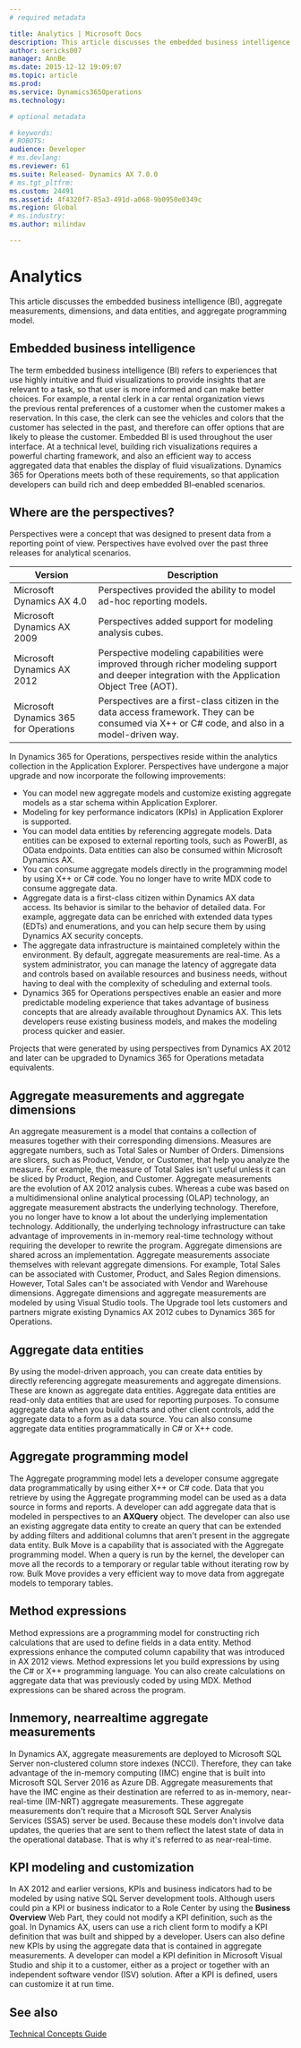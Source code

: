 ```yaml
---
# required metadata

title: Analytics | Microsoft Docs
description: This article discusses the embedded business intelligence (BI), aggregate measurements, dimensions, and data entities, and aggregate programming model.
author: sericks007
manager: AnnBe
ms.date: 2015-12-12 19:09:07
ms.topic: article
ms.prod: 
ms.service: Dynamics365Operations
ms.technology: 

# optional metadata

# keywords: 
# ROBOTS: 
audience: Developer
# ms.devlang: 
ms.reviewer: 61
ms.suite: Released- Dynamics AX 7.0.0
# ms.tgt_pltfrm: 
ms.custom: 24491
ms.assetid: 4f4320f7-85a3-491d-a068-9b0950e0349c
ms.region: Global
# ms.industry: 
ms.author: milindav

---
```


# Analytics

This article discusses the embedded business intelligence (BI), aggregate measurements, dimensions, and data entities, and aggregate programming model.

Embedded business intelligence
------------------------------

The term embedded business intelligence (BI) refers to experiences that use highly intuitive and fluid visualizations to provide insights that are relevant to a task, so that user is more informed and can make better choices. For example, a rental clerk in a car rental organization views the previous rental preferences of a customer when the customer makes a reservation. In this case, the clerk can see the vehicles and colors that the customer has selected in the past, and therefore can offer options that are likely to please the customer. Embedded BI is used throughout the user interface. At a technical level, building rich visualizations requires a powerful charting framework, and also an efficient way to access aggregated data that enables the display of fluid visualizations. Dynamics 365 for Operations meets both of these requirements, so that application developers can build rich and deep embedded BI–enabled scenarios.

## Where are the perspectives?
Perspectives were a concept that was designed to present data from a reporting point of view. Perspectives have evolved over the past three releases for analytical scenarios.

| Version                               | Description                                                                                                                                    |
|---------------------------------------|------------------------------------------------------------------------------------------------------------------------------------------------|
| Microsoft Dynamics AX 4.0             | Perspectives provided the ability to model ad-hoc reporting models.                                                                            |
| Microsoft Dynamics AX 2009            | Perspectives added support for modeling analysis cubes.                                                                                        |
| Microsoft Dynamics AX 2012            | Perspective modeling capabilities were improved through richer modeling support and deeper integration with the Application Object Tree (AOT). |
| Microsoft Dynamics 365 for Operations | Perspectives are a first-class citizen in the data access framework. They can be consumed via X++ or C\# code, and also in a model-driven way. |

In Dynamics 365 for Operations, perspectives reside within the analytics collection in the Application Explorer. Perspectives have undergone a major upgrade and now incorporate the following improvements:

-   You can model new aggregate models and customize existing aggregate models as a star schema within Application Explorer.
-   Modeling for key performance indicators (KPIs) in Application Explorer is supported.
-   You can model data entities by referencing aggregate models. Data entities can be exposed to external reporting tools, such as PowerBI, as OData endpoints. Data entities can also be consumed within Microsoft Dynamics AX.
-   You can consume aggregate models directly in the programming model by using X++ or C\# code. You no longer have to write MDX code to consume aggregate data.
-   Aggregate data is a first-class citizen within Dynamics AX data access. Its behavior is similar to the behavior of detailed data. For example, aggregate data can be enriched with extended data types (EDTs) and enumerations, and you can help secure them by using Dynamics AX security concepts.
-   The aggregate data infrastructure is maintained completely within the environment. By default, aggregate measurements are real-time. As a system administrator, you can manage the latency of aggregate data and controls based on available resources and business needs, without having to deal with the complexity of scheduling and external tools.
-   Dynamics 365 for Operations perspectives enable an easier and more predictable modeling experience that takes advantage of business concepts that are already available throughout Dynamics AX. This lets developers reuse existing business models, and makes the modeling process quicker and easier.

Projects that were generated by using perspectives from Dynamics AX 2012 and later can be upgraded to Dynamics 365 for Operations metadata equivalents.

## Aggregate measurements and aggregate dimensions
An aggregate measurement is a model that contains a collection of measures together with their corresponding dimensions. Measures are aggregate numbers, such as Total Sales or Number of Orders. Dimensions are slicers, such as Product, Vendor, or Customer, that help you analyze the measure. For example, the measure of Total Sales isn't useful unless it can be sliced by Product, Region, and Customer. Aggregate measurements are the evolution of AX 2012 analysis cubes. Whereas a cube was based on a multidimensional online analytical processing (OLAP) technology, an aggregate measurement abstracts the underlying technology. Therefore, you no longer have to know a lot about the underlying implementation technology. Additionally, the underlying technology infrastructure can take advantage of improvements in in-memory real-time technology without requiring the developer to rewrite the program. Aggregate dimensions are shared across an implementation. Aggregate measurements associate themselves with relevant aggregate dimensions. For example, Total Sales can be associated with Customer, Product, and Sales Region dimensions. However, Total Sales can't be associated with Vendor and Warehouse dimensions. Aggregate dimensions and aggregate measurements are modeled by using Visual Studio tools. The Upgrade tool lets customers and partners migrate existing Dynamics AX 2012 cubes to Dynamics 365 for Operations.

## Aggregate data entities
By using the model-driven approach, you can create data entities by directly referencing aggregate measurements and aggregate dimensions. These are known as aggregate data entities. Aggregate data entities are read-only data entities that are used for reporting purposes. To consume aggregate data when you build charts and other client controls, add the aggregate data to a form as a data source. You can also consume aggregate data entities programmatically in C\# or X++ code.

## Aggregate programming model
The Aggregate programming model lets a developer consume aggregate data programmatically by using either X++ or C\# code. Data that you retrieve by using the Aggregate programming model can be used as a data source in forms and reports. A developer can add aggregate data that is modeled in perspectives to an **AXQuery** object. The developer can also use an existing aggregate data entity to create an query that can be extended by adding filters and additional columns that aren't present in the aggregate data entity. Bulk Move is a capability that is associated with the Aggregate programming model. When a query is run by the kernel, the developer can move all the records to a temporary or regular table without iterating row by row. Bulk Move provides a very efficient way to move data from aggregate models to temporary tables.

## Method expressions
Method expressions are a programming model for constructing rich calculations that are used to define fields in a data entity. Method expressions enhance the computed column capability that was introduced in AX 2012 views. Method expressions let you build expressions by using the C\# or X++ programming language. You can also create calculations on aggregate data that was previously coded by using MDX. Method expressions can be shared across the program.

## Inmemory, nearrealtime aggregate measurements
In Dynamics AX, aggregate measurements are deployed to Microsoft SQL Server non-clustered column store indexes (NCCI). Therefore, they can take advantage of the in-memory computing (IMC) engine that is built into Microsoft SQL Server 2016 as Azure DB. Aggregate measurements that have the IMC engine as their destination are referred to as in-memory, near-real-time (IM-NRT) aggregate measurements. These aggregate measurements don't require that a Microsoft SQL Server Analysis Services (SSAS) server be used. Because these models don't involve data updates, the queries that are sent to them reflect the latest state of data in the operational database. That is why it's referred to as near-real-time.

## KPI modeling and customization
In AX 2012 and earlier versions, KPIs and business indicators had to be modeled by using native SQL Server development tools. Although users could pin a KPI or business indicator to a Role Center by using the **Business Overview** Web Part, they could not modify a KPI definition, such as the goal. In Dynamics AX, users can use a rich client form to modify a KPI definition that was built and shipped by a developer. Users can also define new KPIs by using the aggregate data that is contained in aggregate measurements. A developer can model a KPI definition in Microsoft Visual Studio and ship it to a customer, either as a project or together with an independent software vendor (ISV) solution. After a KPI is defined, users can customize it at run time.

See also
--------

[Technical Concepts Guide](https://ax.help.dynamics.com/en/?p=183121)

